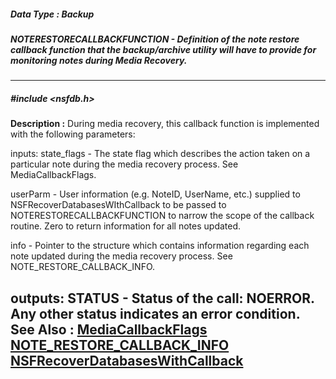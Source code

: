 ##### Data Type : Backup
##### NOTERESTORECALLBACKFUNCTION - Definition of the note restore callback function that the backup/archive utility will have to provide for monitoring notes during Media Recovery.
---
##### #include <nsfdb.h>
**Description :**
During media recovery, this callback function is implemented with the following 
parameters:  

inputs:
state_flags - The state flag which describes the action taken on a particular 
note during the media recovery process.  See MediaCallbackFlags.

userParm - User information (e.g.  NoteID, UserName, etc.) supplied to 
NSFRecoverDatabasesWIthCallback to be passed to NOTERESTORECALLBACKFUNCTION  to 
narrow the scope of the callback routine.  Zero to return information for all 
notes updated. 

info - Pointer to the structure which contains information regarding each note 
updated during the media recovery process.  See NOTE_RESTORE_CALLBACK_INFO.

outputs: 
STATUS - Status of the call: NOERROR. Any other status indicates an error 
condition.
**See Also :**
[MediaCallbackFlags](D:/md_files/MediaCallbackFlags.md)
[NOTE_RESTORE_CALLBACK_INFO](D:/md_files/NOTE_RESTORE_CALLBACK_INFO.md)
[NSFRecoverDatabasesWithCallback](D:/md_files/NSFRecoverDatabasesWithCallback.md)
---

